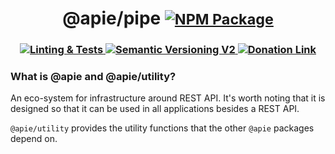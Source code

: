 <h1 align='center' vertical-align='baseline' >
@apie/pipe
<small>
<a href='https://www.npmjs.com/package/@apie/utility' vertical-align='bottom' >
	<img src='https://img.shields.io/github/v/release/refzlund/apie-monorepo?style=social&label=RELEASE&labelColor=8a0000&color=FF0000' alt='NPM Package'/>
</a>
</small>
</h1>
<h3 align="center">

<a href='https://github.com/refzlund/apie-monorepo/actions/workflows/main.yml/badge.svg'>
	<img src='https://github.com/refzlund/apie-monorepo/actions/workflows/main.yml/badge.svg' alt='Linting & Tests'/>
</a>

<a href='https://semver.org'>
	<img src='https://img.shields.io/badge/Semantic_Versioning-v2-orange' alt='Semantic Versioning V2'/>
</a>

<a href='https://www.paypal.com/paypalme/refzlund'>
	<img src='https://img.shields.io/badge/Donate-%40Refzlund-green?logo=paypal' alt='Donation Link'/>
</a>

<br/>

</h3>

### What is @apie and @apie/utility?

An eco-system for infrastructure around REST API. It's worth noting that it is designed so that it can be used in all applications besides a REST API.

`@apie/utility` provides the utility functions that the other `@apie` packages depend on. 
